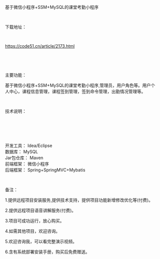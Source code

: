 <p>基于微信小程序+SSM+MySQL的课堂考勤小程序</p>

<p>&nbsp;</p>

<p>下载地址：</p>

<p>&nbsp;</p>

<p><a href="http://code51.cn/article/2173.html">https://code51.cn/article/2173.html</a></p>

<p>&nbsp;</p>

<p>&nbsp;</p>

<p>主要功能：</p>

<p><p>基于微信小程序+SSM+MySQL的课堂考勤小程序,管理员，用户角色等。用户个人中心，课程信息管理，课程签到管理，签到命令管理，出勤情况管理等。</p>
</p>

<p>&nbsp;</p>

<p>技术说明：</p>

<p><p>&nbsp;</p>

<p>&nbsp;</p>

<p><br />
开发工具： Idea/Eclipse<br />
数据库： MySQL<br />
Jar包仓库： Maven<br />
前端框架： 微信小程序<br />
后端框架： Spring+SpringMVC+Mybatis</p>
</p>

<p>&nbsp;</p>

<p>备注：</p>

<p>1.提供远程项目安装服务,提供技术支持，提供项目功能新增修改优化等(付费)。</p>

<p>2.提供远程项目语音讲解服务(付费)。</p>

<p>3.项目可成功运行，放心购买。</p>

<p>4.如需其他项目，欢迎咨询。</p>

<p>5.欢迎咨询我，可以看完整演示视频。</p>

<p>6.含有系统部署安装手册，购买后免费赠送。</p>
